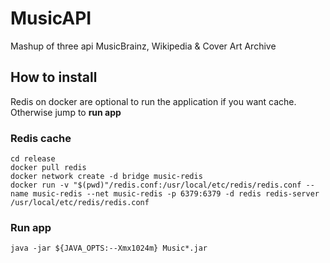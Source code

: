 # MusicAPI
Mashup of three api MusicBrainz, Wikipedia &amp; Cover Art Archive

## How to install
Redis on docker are optional to run the application if you want cache. Otherwise jump to **run app**

### Redis cache

``` 
cd release
docker pull redis 
docker network create -d bridge music-redis
docker run -v "$(pwd)"/redis.conf:/usr/local/etc/redis/redis.conf --name music-redis --net music-redis -p 6379:6379 -d redis redis-server /usr/local/etc/redis/redis.conf

```

### Run app
```
java -jar ${JAVA_OPTS:--Xmx1024m} Music*.jar

```



